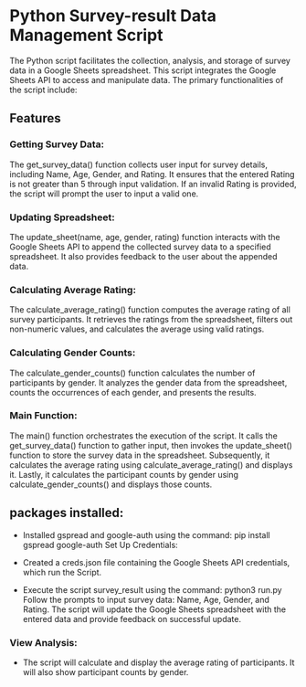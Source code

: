 
# Python Survey-result Data Management Script

The Python script facilitates the collection, analysis, and storage of survey data in a Google Sheets spreadsheet. This script integrates the Google Sheets API to access and manipulate data. The primary functionalities of the script include:

## Features

### Getting Survey Data:
The get_survey_data() function collects user input for survey details, including Name, Age, Gender, and Rating. It ensures that the entered Rating is not greater than 5 through input validation. If an invalid Rating is provided, the script will prompt the user to input a valid one.

### Updating Spreadsheet:
The update_sheet(name, age, gender, rating) function interacts with the Google Sheets API to append the collected survey data to a specified spreadsheet. It also provides feedback to the user about the appended data.

### Calculating Average Rating:
The calculate_average_rating() function computes the average rating of all survey participants. It retrieves the ratings from the spreadsheet, filters out non-numeric values, and calculates the average using valid ratings.

### Calculating Gender Counts:
The calculate_gender_counts() function calculates the number of participants by gender. It analyzes the gender data from the 
spreadsheet, counts the occurrences of each gender, and presents the results.

### Main Function:
The main() function orchestrates the execution of the script. It calls the get_survey_data() function to gather input, then invokes 
the update_sheet() function to store the survey data in the spreadsheet. Subsequently, it calculates the average rating using 
calculate_average_rating() and displays it. Lastly, it calculates the participant counts by gender using calculate_gender_counts() 
and displays those counts.

## packages installed:

+ Installed gspread and google-auth using the command: pip install gspread google-auth
  Set Up Credentials:

+ Created a creds.json file containing the Google Sheets API credentials,
  which run the Script.

+ Execute the script survey_result  using the command: python3 run.py
  Follow the prompts to input survey data: Name, Age, Gender, and Rating.
  The script will update the Google Sheets spreadsheet with the entered data and provide feedback on successful update.

### View Analysis:

+ The script will calculate and display the average rating of participants.
 It will also show participant counts by gender.
